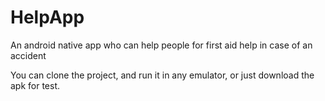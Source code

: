 # HelpApp
An android native app who can help people for first aid help in case of an accident

You can clone the project, and run it in any emulator, or just download the apk for test.
